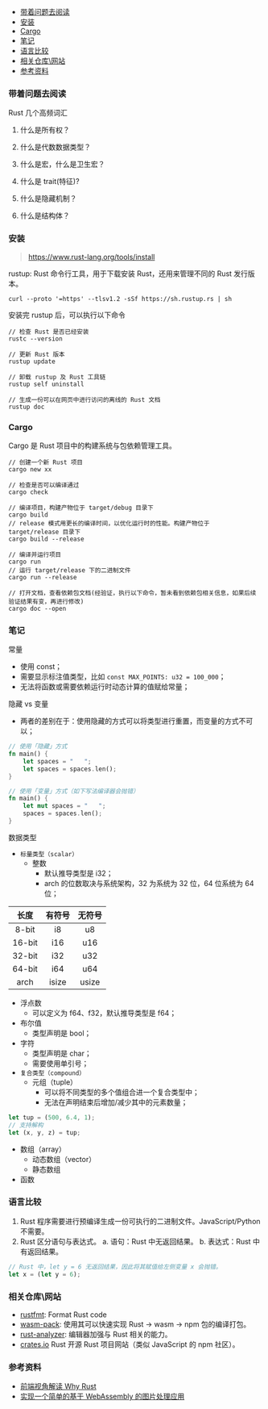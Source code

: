 <!--
abbrlink: k1q2fiqi
-->

- [带着问题去阅读](#带着问题去阅读)
- [安装](#安装)
- [Cargo](#cargo)
- [笔记](#笔记)
- [语言比较](#语言比较)
- [相关仓库\\网站](#相关仓库网站)
- [参考资料](#参考资料)

### 带着问题去阅读

Rust 几个高频词汇

1. 什么是所有权？



2. 什么是代数数据类型？
3. 什么是宏，什么是卫生宏？
4. 什么是 trait(特征)?
5. 什么是隐藏机制？
6. 什么是结构体？

### 安装

> https://www.rust-lang.org/tools/install

rustup: Rust 命令行工具，用于下载安装 Rust，还用来管理不同的 Rust 发行版本。

```
curl --proto '=https' --tlsv1.2 -sSf https://sh.rustup.rs | sh
```

安装完 rustup 后，可以执行以下命令

```
// 检查 Rust 是否已经安装
rustc --version

// 更新 Rust 版本
rustup update

// 卸载 rustup 及 Rust 工具链
rustup self uninstall

// 生成一份可以在网页中进行访问的离线的 Rust 文档
rustup doc
```

### Cargo

Cargo 是 Rust 项目中的构建系统与包依赖管理工具。

```
// 创建一个新 Rust 项目
cargo new xx

// 检查是否可以编译通过
cargo check

// 编译项目，构建产物位于 target/debug 目录下
cargo build
// release 模式用更长的编译时间，以优化运行时的性能。构建产物位于 target/release 目录下
cargo build --release

// 编译并运行项目
cargo run
// 运行 target/release 下的二进制文件
cargo run --release

// 打开文档，查看依赖包文档(经验证，执行以下命令，暂未看到依赖包相关信息，如果后续验证结果有变，再进行修改)
cargo doc --open
```

### 笔记

常量
* 使用 const；
* 需要显示标注值类型，比如 `const MAX_POINTS: u32 = 100_000`；
* 无法将函数或需要依赖运行时动态计算的值赋给常量；

隐藏 vs 变量
* 两者的差别在于：使用隐藏的方式可以将类型进行重置，而变量的方式不可以；

```rust
// 使用「隐藏」方式
fn main() {
    let spaces = "   ";
    let spaces = spaces.len();
}

// 使用「变量」方式（如下写法编译器会抛错）
fn main() {
    let mut spaces = "   ";
    spaces = spaces.len();
}
```

数据类型
* `标量类型（scalar）`
  * 整数
    * 默认推导类型是 i32；
    * arch 的位数取决与系统架构，32 为系统为 32 位，64 位系统为 64 位；

|  长度  | 有符号 | 无符号 |
| :----: | :----: | :----: |
| 8-bit  |   i8   |   u8   |
| 16-bit |  i16   |  u16   |
| 32-bit |  i32   |  u32   |
| 64-bit |  i64   |  u64   |
|  arch  | isize  | usize  |

  * 浮点数
    * 可以定义为 f64、f32，默认推导类型是 f64；
  * 布尔值
    * 类型声明是 bool；
  * 字符
    * 类型声明是 char；
    * 需要使用单引号；
* `复合类型（compound）`
  * 元组（tuple）
    * 可以将不同类型的多个值组合进一个复合类型中；
    * 无法在声明结束后增加/减少其中的元素数量；

```rust
let tup = (500, 6.4, 1);
// 支持解构
let (x, y, z) = tup;
```

  * 数组（array）
    * 动态数组（vector）
    * 静态数组
  * 函数

### 语言比较

1. Rust 程序需要进行预编译生成一份可执行的二进制文件。JavaScript/Python 不需要。
2. Rust 区分语句与表达式。
  a. 语句：Rust 中无返回结果。
  b. 表达式：Rust 中有返回结果。

```rust
// Rust 中，let y = 6 无返回结果，因此将其赋值给左侧变量 x 会抛错。
let x = (let y = 6);
```

### 相关仓库\网站

* [rustfmt](https://github.com/rust-lang/rustfmt): Format Rust code
* [wasm-pack](https://rustwasm.github.io/wasm-pack/): 使用其可以快速实现 Rust -> wasm -> npm 包的编译打包。
* [rust-analyzer](https://github.com/rust-lang/rust-analyzer): 编辑器加强与 Rust 相关的能力。
* [crates.io](https://crates.io/) Rust 开源 Rust 项目网站（类似 JavaScript 的 npm 社区）。

### 参考资料

* [前端视角解读 Why Rust](https://mp.weixin.qq.com/s/ePddAbrIIsSepCadH_ZTPw)
* [实现一个简单的基于 WebAssembly 的图片处理应用](https://juejin.cn/post/6844904205417709581)
